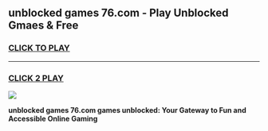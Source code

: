 
## unblocked games 76.com - Play Unblocked Gmaes & Free
<h3>
<a href="https://premium.freeplayer.one?title=unblocked_games_76.com&ref=20F">CLICK TO PLAY</a></h3>
<hr>

<h3>
<a href="https://premium.freeplayer.one?title=unblocked_games_76.com&ref=20F">CLICK 2 PLAY</a>
  
</h3>

<a href="https://premium.freeplayer.one?title=unblocked_games_76.com&ref=20F/"><img src="https://clearcache.store/games.png"></a>


**unblocked games 76.com games unblocked: Your Gateway to Fun and Accessible Online Gaming**
